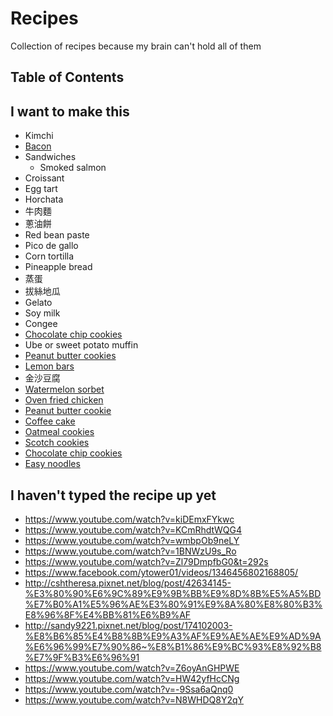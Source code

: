 # Recipes

Collection of recipes because my brain can't hold all of them

## Table of Contents

## I want to make this

- Kimchi
- [Bacon](pork/bacon.md)
- Sandwiches
  - Smoked salmon
- Croissant
- Egg tart
- Horchata
- 牛肉麵
- 蔥油餅
- Red bean paste
- Pico de gallo
- Corn tortilla
- Pineapple bread
- 蒸蛋
- 拔絲地瓜
- Gelato
- Soy milk
- Congee
- [Chocolate chip cookies](https://www.youtube.com/watch?v=17lp_x27_RI)
- Ube or sweet potato muffin
- [Peanut butter cookies](https://youreverydayheirlooms.wordpress.com/2019/05/02/4-ingredient-peanut-butter-cookies-gluten-free/)
- [Lemon bars](https://www.reddit.com/r/Old_Recipes/comments/c1x1k1/grandmas_lemon_bars_aka_the_hit_at_every_family/)
- 金沙豆腐
- [Watermelon sorbet](https://www.asweetpeachef.com/watermelon-sorbet/)
- [Oven fried chicken](https://www.reddit.com/r/Old_Recipes/comments/c82j9g/ovenfried_chicken_from_an_old_amish_cookbook_so/)
- [Peanut butter cookie](https://old.reddit.com/r/Old_Recipes/comments/c75n18/i_made_utheknittedgnomes_4_ingredient_peanut/)
- [Coffee cake](https://old.reddit.com/r/Old_Recipes/comments/cugvwq/my_grandmothers_coffee_cake_recipe_a_staple_on/)
- [Oatmeal cookies](https://www.reddit.com/r/Old_Recipes/comments/cdzmtv/the_oatmeal_cookies_my_grandmother_always_made/)
- [Scotch cookies](https://www.reddit.com/r/Old_Recipes/comments/cj44x1/was_looking_into_a_murder_that_took_place_in_my/)
- [Chocolate chip cookies](https://old.reddit.com/r/Old_Recipes/comments/cgsh8v/tested_usewamyruths_grandmas_chocolate_chip/)
- [Easy noodles](https://www.youtube.com/watch?v=ssiuQH-0wCM)

## I haven't typed the recipe up yet

- https://www.youtube.com/watch?v=kiDEmxFYkwc
- https://www.youtube.com/watch?v=KCmRhdtWQG4
- https://www.youtube.com/watch?v=wmbpOb9neLY
- https://www.youtube.com/watch?v=1BNWzU9s_Ro
- https://www.youtube.com/watch?v=Zl79DmpfbG0&t=292s
- https://www.facebook.com/ytower01/videos/1346456802168805/
- http://cshtheresa.pixnet.net/blog/post/42634145-%E3%80%90%E6%9C%89%E9%9B%BB%E9%8D%8B%E5%A5%BD%E7%B0%A1%E5%96%AE%E3%80%91%E9%8A%80%E8%80%B3%E8%96%8F%E4%BB%81%E6%B9%AF
- http://sandy9221.pixnet.net/blog/post/174102003-%E8%B6%85%E4%B8%8B%E9%A3%AF%E9%AE%AE%E9%AD%9A%E6%96%99%E7%90%86~%E8%B1%86%E9%BC%93%E8%92%B8%E7%9F%B3%E6%96%91
- https://www.youtube.com/watch?v=Z6oyAnGHPWE
- https://www.youtube.com/watch?v=HW42yfHcCNg
- https://www.youtube.com/watch?v=-9Ssa6aQnq0
- https://www.youtube.com/watch?v=N8WHDQ8Y2qY
